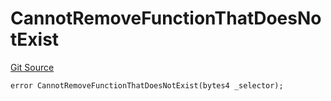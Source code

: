 # CannotRemoveFunctionThatDoesNotExist
[Git Source](https://github.com/thrackle-io/Tron/blob/0f66d21b157a740e3d9acae765069e378935a031/src/economic/ruleProcessor/nontagged/RuleProcessorDiamondLib.sol)


```solidity
error CannotRemoveFunctionThatDoesNotExist(bytes4 _selector);
```

